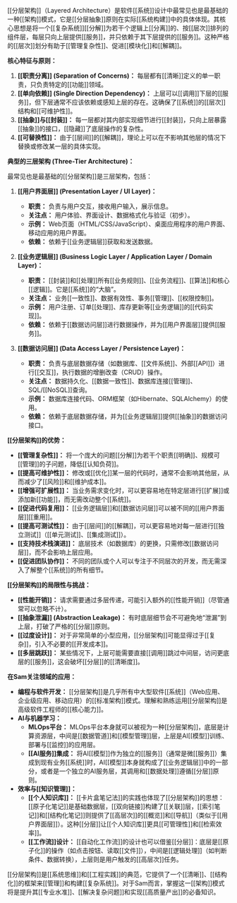 [[分层架构]]（Layered Architecture）是软件[[系统]]设计中最常见也是最基础的一种[[架构]]模式，它是[[分层抽象]]原则在实际[[系统构建]]中的具体体现。其核心思想是将一个[[复杂系统]][[分解]]为若干个逻辑上[[分离]]的、按[[层次]]排列的组件层，每层只向上层提供[[服务]]，并只依赖于其下层提供的[[服务]]。这种严格的[[层次]]划分有助于[[管理复杂性]]、促进[[模块化]]和[[解耦]]。

**核心特征与原则：**

1.  **[[职责分离]] (Separation of Concerns)：** 每层都有[[清晰]]定义的单一职责，只负责特定的[[功能]]领域。
2.  **[[单向依赖]] (Single Direction Dependency)：** 上层可以[[调用]]下层的[[服务]]，但下层通常不应该依赖或感知上层的存在。这确保了[[系统]]的[[层次]]结构和[[可维护性]]。
3.  **[[抽象]]与[[封装]]：** 每一层都对其内部实现细节进行[[封装]]，只向上层暴露[[抽象]]的接口，[[隐藏]]了底层操作的复杂性。
4.  **[[可替换性]]：** 由于[[层间]]的[[解耦]]，理论上可以在不影响其他层的情况下替换或修改某一层的具体实现。

**典型的三层架构 (Three-Tier Architecture)：**

最常见也是最基础的[[分层架构]]是三层架构，包括：

1.  **[[用户界面层]] (Presentation Layer / UI Layer)：**
    *   **职责：** 负责与用户交互，接收用户输入，展示信息。
    *   **关注点：** 用户体验、界面设计、数据格式化与验证（初步）。
    *   **示例：** Web页面（HTML/CSS/JavaScript）、桌面应用程序的用户界面、移动应用的用户界面。
    *   **依赖：** 依赖于[[业务逻辑层]]获取和发送数据。

2.  **[[业务逻辑层]] (Business Logic Layer / Application Layer / Domain Layer)：**
    *   **职责：** [[封装]]和[[处理]]所有[[业务规则]]、[[业务流程]]、[[算法]]和核心[[逻辑]]。它是[[系统]]的“大脑”。
    *   **关注点：** 业务[[一致性]]、数据有效性、事务[[管理]]、[[权限控制]]。
    *   **示例：** 用户注册、订单[[处理]]、库存更新等[[业务逻辑]]的[[代码实现]]。
    *   **依赖：** 依赖于[[数据访问层]]进行数据操作，并为[[用户界面层]]提供[[服务]]。

3.  **[[数据访问层]] (Data Access Layer / Persistence Layer)：**
    *   **职责：** 负责与底层数据存储（如数据库、[[文件系统]]、外部[[API]]）进行[[交互]]，执行数据的增删改查（CRUD）操作。
    *   **关注点：** 数据持久化、[[数据一致性]]、数据库连接[[管理]]、SQL/[[NoSQL]]查询。
    *   **示例：** 数据库连接代码、ORM框架（如Hibernate、SQLAlchemy）的使用。
    *   **依赖：** 依赖于底层数据存储，并为[[业务逻辑层]]提供[[抽象]]的数据访问接口。

**[[分层架构]]的优势：**

*   **[[管理复杂性]]：** 将一个庞大的问题[[分解]]为若干个职责[[明确]]、规模可[[管理]]的子问题，降低[[认知负荷]]。
*   **[[提高可维护性]]：** 修改或[[优化]]某一层的代码时，通常不会影响其他层，从而减少了[[风险]]和[[维护成本]]。
*   **[[增强可扩展性]]：** 当业务需求变化时，可以更容易地在特定层进行[[扩展]]或添加新[[功能]]，而无需改动整个[[系统]]。
*   **[[促进代码复用]]：** [[业务逻辑层]]和[[数据访问层]]可以被不同的[[用户界面层]][[重用]]。
*   **[[提高可测试性]]：** 由于[[层间]]的[[解耦]]，可以更容易地对每一层进行[[独立测试]]（[[单元测试]]、[[集成测试]]）。
*   **[[支持技术栈演进]]：** 底层技术（如数据库）的更换，只需修改[[数据访问层]]，而不会影响上层应用。
*   **[[促进团队协作]]：** 不同的团队或个人可以专注于不同层次的开发，而无需深入了解整个[[系统]]的所有细节。

**[[分层架构]]的局限性与挑战：**

*   **[[性能开销]]：** 请求需要通过多层传递，可能引入额外的[[性能开销]]（尽管通常可以忽略不计）。
*   **[[抽象泄漏]] (Abstraction Leakage)：** 有时底层细节会不可避免地“泄漏”到上层，打破了严格的[[分层]]原则。
*   **[[过度设计]]：** 对于非常简单的小型应用，[[分层架构]]可能显得过于[[复杂]]，引入不必要的[[开发成本]]。
*   **[[多层跳跃]]：** 某些情况下，上层可能需要直接[[调用]]跳过中间层，访问更底层的[[服务]]，这会破坏[[分层]]的[[清晰度]]。

**在Sam关注领域的应用：**

*   **编程与软件开发：** [[分层架构]]是几乎所有中大型软件[[系统]]（Web应用、企业级应用、移动应用）的[[标准架构]]模式。理解和熟练运用[[分层架构]]是高级软件工程师的[[核心能力]]。
*   **AI与机器学习：**
    *   **MLOps平台：** MLOps平台本身就可以被视为一种[[分层架构]]，底层是计算资源层，中间是[[数据管道]]和[[模型管理]]层，上层是AI[[模型]]训练、部署与[[监控]]的应用层。
    *   **[[AI服务]]集成：** 将AI[[模型]]作为独立的[[服务]]（通常是微[[服务]]）集成到现有业务[[系统]]时，AI[[模型]]本身就构成了[[业务逻辑层]]中的一部分，或者是一个独立的AI服务层，其调用和[[数据处理]]遵循[[分层]]原则。
*   **效率与[[知识管理]]：**
    *   **[[个人知识库]]：** [[卡片盒笔记法]]的实践也体现了[[分层架构]]的思想：[[原子化笔记]]是基础数据层，[[双向链接]]构建了[[关联]]层，[[索引笔记]]和[[结构化笔记]]则提供了[[高层次]]的[[概览]]和[[导航]]（类似于[[用户界面层]]）。这种[[分层]]让[[个人知识库]]更具[[可管理性]]和[[检索效率]]。
    *   **[[工作流]]设计：** [[自动化工作流]]的设计也可以借鉴[[分层]]：底层是[[原子化]]的操作（如点击按钮、读取[[文件]]），中间是[[逻辑处理]]（如判断条件、数据转换），上层则是用户触发的[[高层次]]任务。

[[分层架构]]是[[系统思维]]和[[工程实践]]的典范，它提供了一个[[清晰]]、[[结构化]]的框架来[[管理]]和构建[[复杂系统]]。对于Sam而言，掌握这一[[架构]]模式将是提升其[[专业水准]]、[[解决复杂问题]]和实现[[高质量产出]]的必备知识。